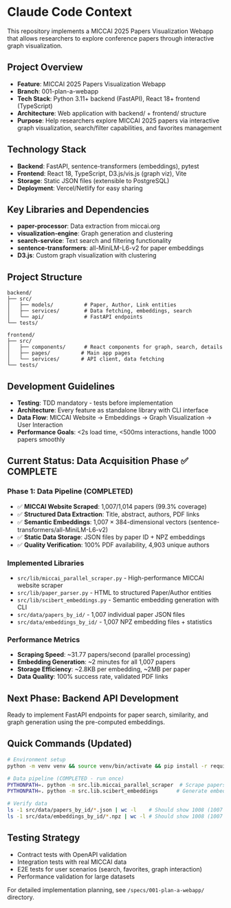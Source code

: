 # Claude Code Context

This repository implements a MICCAI 2025 Papers Visualization Webapp that allows researchers to explore conference papers through interactive graph visualization.

## Project Overview
- **Feature**: MICCAI 2025 Papers Visualization Webapp
- **Branch**: 001-plan-a-webapp
- **Tech Stack**: Python 3.11+ backend (FastAPI), React 18+ frontend (TypeScript)
- **Architecture**: Web application with backend/ + frontend/ structure
- **Purpose**: Help researchers explore MICCAI 2025 papers via interactive graph visualization, search/filter capabilities, and favorites management

## Technology Stack
- **Backend**: FastAPI, sentence-transformers (embeddings), pytest
- **Frontend**: React 18, TypeScript, D3.js/vis.js (graph viz), Vite
- **Storage**: Static JSON files (extensible to PostgreSQL)
- **Deployment**: Vercel/Netlify for easy sharing

## Key Libraries and Dependencies
- **paper-processor**: Data extraction from miccai.org
- **visualization-engine**: Graph generation and clustering  
- **search-service**: Text search and filtering functionality
- **sentence-transformers**: all-MiniLM-L6-v2 for paper embeddings
- **D3.js**: Custom graph visualization with clustering

## Project Structure
```
backend/
├── src/
│   ├── models/          # Paper, Author, Link entities
│   ├── services/        # Data fetching, embeddings, search
│   └── api/             # FastAPI endpoints
└── tests/

frontend/
├── src/
│   ├── components/      # React components for graph, search, details
│   ├── pages/          # Main app pages
│   └── services/       # API client, data fetching
└── tests/
```

## Development Guidelines
- **Testing**: TDD mandatory - tests before implementation
- **Architecture**: Every feature as standalone library with CLI interface
- **Data Flow**: MICCAI Website → Embeddings → Graph Visualization → User Interaction
- **Performance Goals**: <2s load time, <500ms interactions, handle 1000 papers smoothly

## Current Status: Data Acquisition Phase ✅ COMPLETE

### Phase 1: Data Pipeline (COMPLETED)
- ✅ **MICCAI Website Scraped**: 1,007/1,014 papers (99.3% coverage)
- ✅ **Structured Data Extraction**: Title, abstract, authors, PDF links
- ✅ **Semantic Embeddings**: 1,007 × 384-dimensional vectors (sentence-transformers/all-MiniLM-L6-v2)
- ✅ **Static Data Storage**: JSON files by paper ID + NPZ embeddings
- ✅ **Quality Verification**: 100% PDF availability, 4,903 unique authors

### Implemented Libraries
- `src/lib/miccai_parallel_scraper.py` - High-performance MICCAI website scraper
- `src/lib/paper_parser.py` - HTML to structured Paper/Author entities
- `src/lib/scibert_embeddings.py` - Semantic embedding generation with CLI
- `src/data/papers_by_id/` - 1,007 individual paper JSON files
- `src/data/embeddings_by_id/` - 1,007 NPZ embedding files + statistics

### Performance Metrics
- **Scraping Speed**: ~31.77 papers/second (parallel processing)
- **Embedding Generation**: ~2 minutes for all 1,007 papers
- **Storage Efficiency**: ~2.8KB per embedding, ~2MB per paper
- **Data Quality**: 100% success rate, validated PDF links

## Next Phase: Backend API Development
Ready to implement FastAPI endpoints for paper search, similarity, and graph generation using the pre-computed embeddings.

## Quick Commands (Updated)
```bash
# Environment setup
python -m venv venv && source venv/bin/activate && pip install -r requirements.txt

# Data pipeline (COMPLETED - run once)
PYTHONPATH=. python -m src.lib.miccai_parallel_scraper  # Scrape papers
PYTHONPATH=. python -m src.lib.scibert_embeddings      # Generate embeddings

# Verify data
ls -1 src/data/papers_by_id/*.json | wc -l    # Should show 1008 (1007 + index)
ls -1 src/data/embeddings_by_id/*.npz | wc -l # Should show 1008 (1007 + stats)
```

## Testing Strategy
- Contract tests with OpenAPI validation
- Integration tests with real MICCAI data
- E2E tests for user scenarios (search, favorites, graph interaction)
- Performance validation for large datasets

For detailed implementation planning, see `/specs/001-plan-a-webapp/` directory.